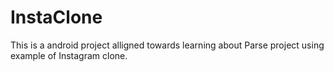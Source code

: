 # InstaClone
This is a android project alligned towards learning about Parse project using example of Instagram clone.
